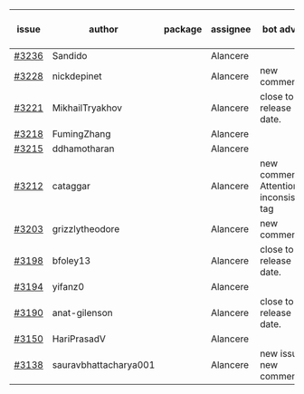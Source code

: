 | issue | author | package | assignee | bot advice | created date of issue | target release date | date from target |
| ------ | ------ | ------ | ------ | ------ | ------ | ------ | :-----: |
| [#3236](https://github.com/Azure/sdk-release-request/issues/3236) | Sandido |  | Alancere |  | 09-30 | 10-17 |  |
| [#3228](https://github.com/Azure/sdk-release-request/issues/3228) | nickdepinet |  | Alancere | new comment. | 09-28 | 10-12 |  |
| [#3221](https://github.com/Azure/sdk-release-request/issues/3221) | MikhailTryakhov |  | Alancere | close to release date.  | 09-28 | 10-05 | 1 |
| [#3218](https://github.com/Azure/sdk-release-request/issues/3218) | FumingZhang |  | Alancere |  | 09-28 | 09-30 |  |
| [#3215](https://github.com/Azure/sdk-release-request/issues/3215) | ddhamotharan |  | Alancere |  | 09-27 | 10-11 |  |
| [#3212](https://github.com/Azure/sdk-release-request/issues/3212) | cataggar |  | Alancere | new comment. Attention to inconsistent tag | 09-26 | 10-31 |  |
| [#3203](https://github.com/Azure/sdk-release-request/issues/3203) | grizzlytheodore |  | Alancere | new comment. | 09-20 | 09-22 |  |
| [#3198](https://github.com/Azure/sdk-release-request/issues/3198) | bfoley13 |  | Alancere | close to release date.  | 09-19 | 10-03 | 0 |
| [#3194](https://github.com/Azure/sdk-release-request/issues/3194) | yifanz0 |  | Alancere |  | 09-19 | 10-12 |  |
| [#3190](https://github.com/Azure/sdk-release-request/issues/3190) | anat-gilenson |  | Alancere | close to release date.  | 09-18 | 10-03 | 0 |
| [#3150](https://github.com/Azure/sdk-release-request/issues/3150) | HariPrasadV |  | Alancere |  | 09-07 | 10-11 |  |
| [#3138](https://github.com/Azure/sdk-release-request/issues/3138) | sauravbhattacharya001 |  | Alancere | new issue. new comment. | 09-02 | 10-17 |  |
